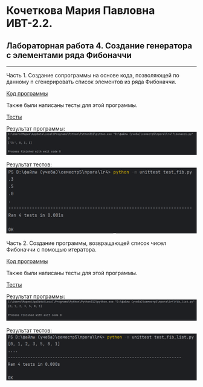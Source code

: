 # Кочеткова Мария Павловна ИВТ-2.2. 
## Лабораторная работа 4. Создание генератора с элементами ряда Фибоначчи  
___

Часть 1. Создание сопрограммы на основе кода, позволяющей по данному n сгенерировать список элементов из ряда Фибоначчи.

[Код программы](https://github.com/Maria-Kochetkova/LR_Prog_5_sem/blob/main/lr4/fibonacci.py)

Также были написаны тесты для этой программы.

[Тесты](https://github.com/Maria-Kochetkova/LR_Prog_5_sem/blob/main/lr4/test_fib.py)

Результат программы:  
![](picture/picture1.png)

Результат тестов:  
![](picture/picture2.png)

Часть 2. Создание программы, возвращающей список чисел Фибоначчи с помощью итератора.

[Код программы](https://github.com/Maria-Kochetkova/LR_Prog_5_sem/blob/main/lr4/fib_list.py)

Также были написаны тесты для этой программы.

[Тесты](https://github.com/Maria-Kochetkova/LR_Prog_5_sem/blob/main/lr4/test_fib_list.py)

Результат программы:  
![](picture/picture3.png)

Результат тестов:  
![](picture/picture4.png)
